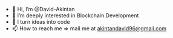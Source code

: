 - 👋 Hi, I’m @David-Akintan
- 👀 I’m deeply interested in Blockchain Development
- 🌱 I turn ideas into code
- 📫 How to reach me => mail me at akintandavid96@gmail.com

<!---
David-Akintan/David-Akintan is a ✨ special ✨ repository because its `README.md` (this file) appears on your GitHub profile.
You can click the Preview link to take a look at your changes.
--->
